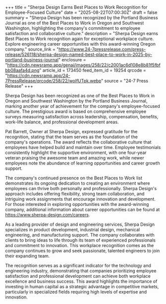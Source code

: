 +++
title = "Sherpa Design Earns Best Places to Work Recognition for Employee-Focused Culture"
date = "2025-08-22T07:00:30Z"
draft = false
summary = "Sherpa Design has been recognized by the Portland Business Journal as one of the Best Places to Work in Oregon and Southwest Washington, highlighting the company's commitment to employee satisfaction and collaborative culture."
description = "Sherpa Design earns Best Places to Work recognition again for exceptional workplace culture. Explore engineering career opportunities with this award-winning Oregon company."
source_link = "https://www.24-7pressrelease.com/press-release/526118/sherpa-design-named-best-place-to-work-in-2025-by-portland-business-journal"
enclosure = "https://cdn.newsramp.app/genai/images/258/22/c2001ac6d108e8b81f5fbfbb08aafa4d.png"
article_id = 173450
feed_item_id = 19254
qrcode = "https://cdn.newsramp.app/24-7PressRelease/qrcode/258/22/wolfUTpk.webp"
source = "24-7 Press Release"
+++

<p>Sherpa Design has been recognized as one of the Best Places to Work in Oregon and Southwest Washington by the Portland Business Journal, marking another year of achievement for the company's employee-focused culture. The prestigious award is based on comprehensive employee surveys measuring satisfaction across leadership, compensation, benefits, work-life balance, and professional development areas.</p><p>Pat Barrett, Owner at Sherpa Design, expressed gratitude for the recognition, stating that the team serves as the foundation of the company's operations. The award reflects the collaborative culture that employees have helped build and maintain over time. Employee testimonials consistently highlight the supportive environment, with one four-year veteran praising the awesome team and amazing work, while newer employees note the abundance of learning opportunities and career growth support.</p><p>The company's continued presence on the Best Places to Work list demonstrates its ongoing dedication to creating an environment where employees can thrive both personally and professionally. Sherpa Design's approach includes offering flexibility, strong team collaboration, and intriguing work assignments that encourage innovation and development. For those interested in exploring opportunities with the award-winning company, additional information about career opportunities can be found at <a href="https://www.sherpa-design.com/careers" rel="nofollow" target="_blank">https://www.sherpa-design.com/careers</a>.</p><p>As a leading provider of design and engineering services, Sherpa Design specializes in product development, industrial design, mechanical engineering, and manufacturing support. The company collaborates with clients to bring ideas to life through its team of experienced professionals and commitment to innovation. This workplace recognition comes as the company continues to grow and seek passionate, talented engineers to join their expanding team.</p><p>The recognition serves as a significant indicator for the technology and engineering industry, demonstrating that companies prioritizing employee satisfaction and professional development can achieve both workplace excellence and business success. This award highlights the importance of investing in human capital as a strategic advantage in competitive markets, particularly in specialized fields requiring high levels of expertise and innovation.</p>